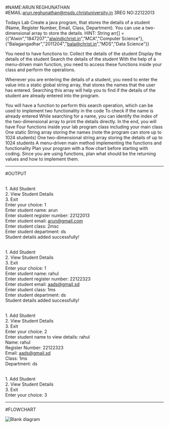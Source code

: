 #NAME:ARUN REGHUNATHAN 
#EMAIL:arun.reghunathan@msds.christuniversity.in
3REG NO:22122013

Todays Lab Create a java program, that stores the details of a student (Name, Register Number, Email, Class, Department). You can use a two-dimensional 
array to store the details. HINT: String arr[] = {{"Alwin","1847207","alwin@christ.in","MCA","Computer Science"},
{"Balagangadhar","2011204","bala@christ.in","MDS","Data Science"}}

You need to have functions to: Collect the details of the student 
Display the details of the student Search the details of the student With the help of a 
menu-driven main function, you need to access these functions inside your class and perform the operations.

Whenever you are entering the details of a student, you need to enter the value into a static global string array,
that stores the names that the user has entered. Searching this array will help you to find if the details of the student are already entered into the program.

You will have a function to perform this search operation, which can be used to implement two functionality in the code To check if the name
is already entered While searching for a name, you can identify the index of the two-dimensional array to print the details directly.
In the end, you will have Four functions inside your lab program class including your main class One static String array storing the names
(note the program can store up to 1024 students) One two-dimensional string array storing the details of up to 1024 students A menu-driven main
method implementing the functions and functionality Plan your program with a flow chart before starting with coding. Since you are using functions, 
plan what should be the returning values and how to implement them.

**************************************************************************************************************************************
#OUTPUT

<br> 1. Add Student
<br> 2. View Student Details
<br> 3. Exit
<br> Enter your choice: 1
<br> Enter student name: arun
<br> Enter student register number: 22122013
<br> Enter student email: arun@gmail.com
<br> Enter student class: 2msc
<br> Enter student department: ds
<br> Student details added successfully!

<br> 1. Add Student
<br> 2. View Student Details
<br> 3. Exit
<br> Enter your choice: 1
<br> Enter student name: rahul
<br> Enter student register number: 22122323
<br> Enter student email: aads@gmail.sd
<br> Enter student class: 1ms
<br> Enter student department: ds
<br> Student details added successfully!

<br> 1. Add Student
<br> 2. View Student Details
<br> 3. Exit
<br> Enter your choice: 2
<br> Enter student name to view details: rahul
<br> Name: rahul
<br> Register Number: 22122323
<br> Email: aads@gmail.sd
<br> Class: 1ms
<br> Department: ds

<br> 1. Add Student
<br> 2. View Student Details
<br> 3. Exit
<br> Enter your choice: 3
<br> 
***********************************************************************************************************************************

#FLOWCHART

![Blank diagram](https://github.com/arun200011/22122013-MDS273L-JAVA/assets/118739698/a970f1bf-7fb7-4ba4-9087-39e6634e9b10)




